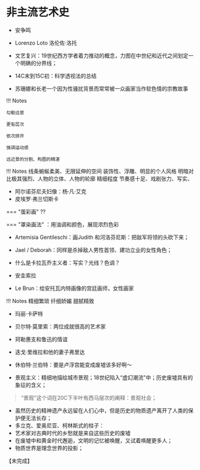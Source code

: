 # 非主流艺术史

- 安争鸣


- Lorenzo Loto 洛伦佐·洛托
- 文艺复兴：19世纪西方学者着力推动的概念，力图在中世纪和近代之间划定一个明确的分界线；
- 14C末到15C初：科学透视法的总结
- 苏珊娜和长老一个因为性骚扰背景而常常被一众画家当作软色情的宗教故事

!!! Notes

    勾勒远景 

    更有层次

    依次排开

    强调运动感

    远近景的分割、构图的精湛


!!! Notes
    线条蜿蜒柔美、无限延伸的空间
    装饰性、浮雕、明显的个人风格
    明暗对比极其强烈、人物的立体、人物的轮廓
    精细程度
    节奏感十足、戏剧张力、写实、


- 阿尔诺芬尼夫妇像：杨·凡·艾克
- 皮埃罗·弗兰切斯卡

=== "蛋彩画"
    ??

=== "罩染画法"
    ：用油调和颜色，展现浓烈色彩


- Artemisia Gentileschi：画Judith 和河洛芬尼斯：把敌军将领的头砍下来；

- Jael / Deborah：同样是杀掉敌人男性首领、建功立业的女性角色；


- 什么是卡拉瓦乔主义者：写实？光线？色调？
- 安圭索拉
- Le Brun：给安托瓦内特画像的宫廷画师，女性画家

!!! Notes
    精细繁琐
    纤细娇媚
    甜腻精致

- 玛丽·卡萨特
- 贝尔特·莫里索：两位成就很高的艺术家
- 珂勒惠支和鲁迅的情谊
- 迭戈·里维拉和他的妻子弗里达
  

- 休伯特·兰伯特：要是卢浮宫能变成废墟该多好啊～
- 景观主义：精细地描绘城市景观；18世纪陷入“虚幻潮流”中；历史废墟具有的象征的含义；
> “景观”这个词在20C下半叶有西马层次的阐释：景观社会；
- 虽然历史的精神遗产永远留在人们心中，但是历史的物质遗产离开了人类的保护便无法长存；
- 多立克、爱奥尼亚、柯林斯式的柱子：
- 艺术家对古典时代的乡愁就是来自这些历史的废墟
- 在废墟中和黄金时代邂逅，文明的记忆被唤醒，又试着唤醒更多人；
- 物质世界是理念世界的投影；
  

【未完成】